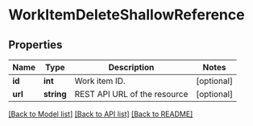 # WorkItemDeleteShallowReference

## Properties
Name | Type | Description | Notes
------------ | ------------- | ------------- | -------------
**id** | **int** | Work item ID. | [optional] 
**url** | **string** | REST API URL of the resource | [optional] 

[[Back to Model list]](../README.md#documentation-for-models) [[Back to API list]](../README.md#documentation-for-api-endpoints) [[Back to README]](../README.md)


